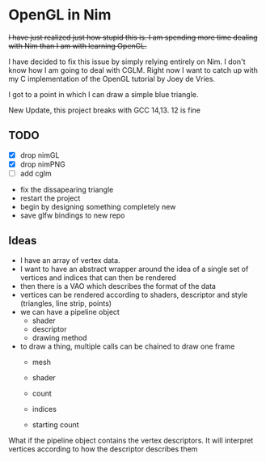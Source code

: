 # OpenGL in Nim

~~I have just realized just how stupid this is. I am spending more time dealing
with Nim than I am with learning OpenGL.~~

I have decided to fix this issue by simply relying entirely on Nim. I don't know
how I am going to deal with CGLM. Right now I want to catch up with my C implementation
of the OpenGL tutorial by Joey de Vries.

I got to a point in which I can draw a simple blue triangle.

New Update, this project breaks with GCC 14,13. 12 is fine

## TODO

- [x] drop nimGL
- [x] drop nimPNG
- [ ] add cglm
- fix the dissapearing triangle
- restart the project
- begin by designing something completely new
- save glfw bindings to new repo

## Ideas

- I have an array of vertex data.
- I want to have an abstract wrapper around the idea of a single set of vertices
  and indices that can then be rendered
- then there is a VAO which describes the format of the data
- vertices can be rendered according to shaders, descriptor and style (triangles, line strip, points)
- we can have a pipeline object
  - shader
  - descriptor
  - drawing method
- to draw a thing, multiple calls can be chained to draw one frame
  - mesh
  - shader

  - count
  - indices
  - starting count

What if the pipeline object contains the vertex descriptors. It will interpret vertices
according to how the descriptor describes them
